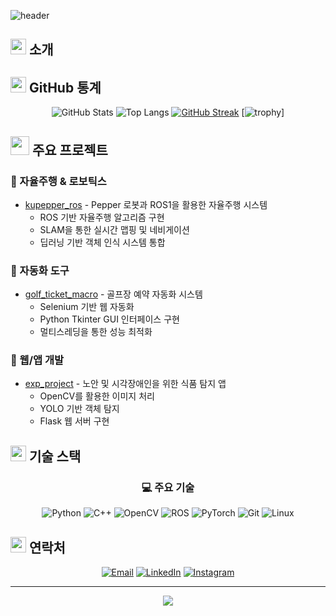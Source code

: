 ![header](https://capsule-render.vercel.app/api?type=wave&color=auto&height=300&section=header&text=Developer%20Profile&fontSize=70)



## <img src="https://media2.giphy.com/media/QssGEmpkyEOhBCb7e1/giphy.gif?cid=ecf05e47a0n3gi1bfqntqmob8g9aid1oyj2wr3ds3mg700bl&rid=giphy.gif" width="25px"> 소개


## <img src="https://media.giphy.com/media/iY8CRBdQXODJSCERIr/giphy.gif" width="25px"> GitHub 통계
<div align="center">
  
![GitHub Stats](https://github-readme-stats.vercel.app/api?username=yeodonghyeon1&show_icons=true&theme=radical)
![Top Langs](https://github-readme-stats.vercel.app/api/top-langs/?username=yeodonghyeon1&layout=compact&theme=radical)
[![GitHub Streak](https://github-readme-streak-stats.herokuapp.com/?user=yeodonghyeon1&theme=radical)](https://git.io/streak-stats)
[![trophy](https://github-profile-trophy.vercel.app/?username=yeodonghyeon1&theme=radical&row=1&column=6)]

</div>

## <img src="https://media.giphy.com/media/WUlplcMpOCEmTGBtBW/giphy.gif" width="30px"> 주요 프로젝트

### 🚗 자율주행 & 로보틱스
- [kupepper_ros](https://github.com/yeodonghyeon1/kupepper_ros) - Pepper 로봇과 ROS1을 활용한 자율주행 시스템
  - ROS 기반 자율주행 알고리즘 구현
  - SLAM을 통한 실시간 맵핑 및 네비게이션
  - 딥러닝 기반 객체 인식 시스템 통합

### 🔧 자동화 도구
- [golf_ticket_macro](https://github.com/yeodonghyeon1/golf_ticket_macro) - 골프장 예약 자동화 시스템
  - Selenium 기반 웹 자동화
  - Python Tkinter GUI 인터페이스 구현
  - 멀티스레딩을 통한 성능 최적화

### 📱 웹/앱 개발
- [exp_project](https://github.com/yeodonghyeon1/exp_project) - 노안 및 시각장애인을 위한 식품 탐지 앱
  - OpenCV를 활용한 이미지 처리
  - YOLO 기반 객체 탐지
  - Flask 웹 서버 구현

## <img src="https://media.giphy.com/media/jSKBmKkvo2dPQQtsR1/giphy.gif" width="25px"> 기술 스택

<div align="center">

### 💻 주요 기술
![Python](https://img.shields.io/badge/Python-3776AB?style=for-the-badge&logo=Python&logoColor=white)
![C++](https://img.shields.io/badge/C++-00599C?style=for-the-badge&logo=c%2B%2B&logoColor=white)
![OpenCV](https://img.shields.io/badge/OpenCV-5C3EE8?style=for-the-badge&logo=opencv&logoColor=white)
![ROS](https://img.shields.io/badge/ROS-22314E?style=for-the-badge&logo=ros&logoColor=white)
![PyTorch](https://img.shields.io/badge/PyTorch-EE4C2C?style=for-the-badge&logo=pytorch&logoColor=white)
![Git](https://img.shields.io/badge/Git-F05032?style=for-the-badge&logo=git&logoColor=white)
![Linux](https://img.shields.io/badge/Linux-FCC624?style=for-the-badge&logo=linux&logoColor=black)


</div>

## <img src="https://media.giphy.com/media/LnQjpWaON8nhr21vNW/giphy.gif" width="25px"> 연락처
<div align="center">
  
[![Email](https://img.shields.io/badge/Email-EA4335?style=for-the-badge&logo=gmail&logoColor=white)](mailto:yeodonghyeon1@gmail.com)
[![LinkedIn](https://img.shields.io/badge/LinkedIn-0077B5?style=for-the-badge&logo=linkedin&logoColor=white)](https://www.linkedin.com/in/yeodonghyeon1/)
[![Instagram](https://img.shields.io/badge/Instagram-E4405F?style=for-the-badge&logo=Instagram&logoColor=white)](https://www.instagram.com/yeodonghyeon1/)

</div>

---
<div align="center">
  <img src="https://komarev.com/ghpvc/?username=yeodonghyeon1&color=blueviolet&style=for-the-badge">
</div>
